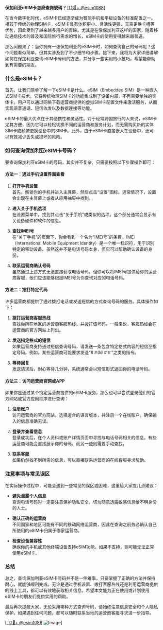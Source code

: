 **保加利亚eSIM卡怎麽查詢號碼？**[[TG💪+ @esim1088](https://t.me/s/esim1088)]

在当今数字化时代，eSIM卡已经逐渐成为智能手机和平板设备的标准配置之一。相较于传统的物理SIM卡，eSIM卡具有体积更小、灵活性更强、无需更换卡槽等优势，因此受到了越来越多用户的青睐。尤其是在像保加利亚这样的国家，随着移动通信技术的普及和国际旅行需求的增长，eSIM卡的使用变得越来越普遍。

那么问题来了：当你拥有一张保加利亚的eSIM卡时，如何查询自己的号码呢？这个问题看似简单，但其实涉及到了不少细节和步骤。接下来，我将为大家详细讲解如何在保加利亚查询eSIM卡号码的方法，并分享一些实用的小技巧，希望能帮助到有需要的朋友。

### 什么是eSIM卡？

首先，让我们简单了解一下eSIM卡是什么。eSIM（Embedded SIM）是一种嵌入式SIM卡技术，它将传统物理SIM卡的功能集成到了设备内部，不再需要单独的实体卡。用户可以通过网络下载运营商提供的虚拟SIM卡配置文件来激活服务，从而实现语音通话、短信收发以及数据连接等功能。

eSIM卡的最大优点在于其便携性和灵活性。对于经常跨国旅行的人来说，eSIM卡尤其方便，因为它可以轻松切换不同的运营商和服务计划，而无需购买新的实体SIM卡或频繁更换设备中的SIM卡。此外，由于eSIM卡直接嵌入在设备中，还可以有效减少丢失或损坏的风险。

### 如何查询保加利亚eSIM卡号码？

要查询保加利亚eSIM卡的号码，其实并不复杂，只需要按照以下步骤操作即可：

#### 方法一：通过手机设置界面查看

1. **打开手机设置**  
   首先，解锁你的手机并进入主屏幕，然后点击“设置”图标。通常情况下，设置会出现在主屏幕上或者从应用抽屉中找到。

2. **进入关于手机选项**  
   在设置菜单中，找到并点击“关于手机”或类似的选项。这个部分通常会显示有关设备硬件和软件的信息。

3. **查找IMEI号**  
   在“关于手机”的页面下，你会看到一个名为“IMEI号”的条目。IMEI（International Mobile Equipment Identity）是一个唯一标识符，用于识别特定的移动设备。虽然这并不是电话号码本身，但它可以帮助确认设备的身份。

4. **联系运营商确认号码**  
   虽然通过上述方式无法直接获取电话号码，但你可以将IMEI号提供给你的运营商客服，他们应该能够根据IMEI号为你查询对应的电话号码。

#### 方法二：拨打特定代码

许多运营商都提供了通过拨打电话或发送短信的方式查询号码的服务。具体操作如下：

1. **拨打运营商客服热线**  
   查找你所在地区的运营商客服热线，并拨打该号码。一般来说，客服热线会在运营商的官方网站上列出。

2. **发送指定格式的短信**  
   如果运营商支持通过短信查询号码，请发送一条包含特定格式内容的短信至指定号码。例如，某些运营商可能要求发送“#*＃06＃*＃”之类的指令。

3. **等待回复**  
   发送请求后，耐心等待几分钟，系统通常会以短信形式返回你的电话号码。

#### 方法三：访问运营商官网或APP

如果你是通过某个特定运营商提供的eSIM卡服务，那么也可以尝试登录他们的官方网站或官方应用程序进行查询：

1. **注册账户**  
   访问运营商的官方网站，选择适合的语言版本，并注册一个在线账户。确保输入的信息准确无误。

2. **登录并查看信息**  
   登录成功后，在个人资料或账户详情页面中寻找与电话号码相关的信息。有些运营商可能会直接展示你的号码，而另一些则需要手动查找。

3. **联系客服**  
   如果仍然找不到所需的信息，可以直接联系运营商的在线客服寻求帮助。

### 注意事项与常见误区

在实际操作过程中，可能会遇到一些常见的误区或困难，这里给大家提几点建议：

- **避免泄露个人信息**  
  查询电话号码时一定要注意保护隐私安全，切勿随意透露敏感信息给不明身份的人士。

- **确认正确的运营商**  
  不同国家和地区可能有不同的移动网络运营商，因此在查询之前务必确认自己所使用的eSIM卡归属于哪家运营商。

- **检查设备兼容性**  
  确保你的手机或其他终端设备支持eSIM功能。如果不支持，则可能无法正常使用eSIM卡。

### 总结

总之，查询保加利亚eSIM卡号码并不是一件难事，只要掌握了正确的方法并保持耐心，就能够顺利完成。无论是通过手机设置、拨打客服热线还是利用运营商提供的线上工具，都可以有效地获取相关信息。希望本文能为正在使用或计划使用eSIM卡的朋友们提供实用的帮助。

最后再次提醒大家，无论采用哪种方式查询号码，请始终注意信息安全和个人隐私保护。如果遇到任何问题，都可以随时联系当地的运营商客服寻求进一步指导。

[[TG💪+ @esim1088](https://t.me/s/esim1088) ![Image](https://i.postimg.cc/4NQfJmqS/Snipaste-2025-05-13-00-14-12.png)]